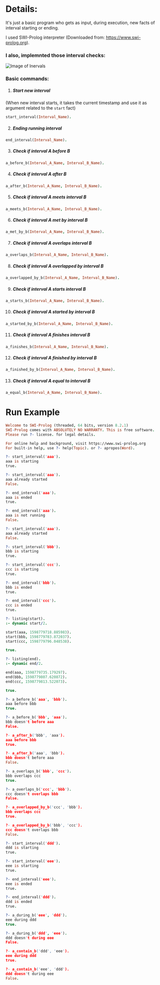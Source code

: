 # Details:
It's just a basic program who gets as input, during execution, new facts of interval starting or ending.

I used SWI-Prolog interpreter (Downloaded from: https://www.swi-prolog.org).

### I also, implemnted those interval checks:
![Image of Inervals](https://www.researchgate.net/profile/Ioannis_Tsamardinos/publication/230561978/figure/fig2/AS:646067146223617@1531045819115/1-The-13-relations-between-intervals-in-Allens-algebra-Interval-A-is-always-either-at.png)

### Basic commands:
1. ##### Start new interval
(When new interval starts, it takes the current timestamp and use it as argument related to the `start` fact)
```prolog
start_interval(Interval_Name).
```
2. ##### Ending running interval
```prolog
end_interval(Interval_Name).
```
3. ##### Check if interval A before B 
```prolog
a_before_b(Interval_A_Name, Interval_B_Name).
```
4. ##### Check if interval A after B
```prolog
a_after_b(Interval_A_Name, Interval_B_Name).
```
5. ##### Check if interval A meets interval B 
```prolog
a_meets_b(Interval_A_Name, Interval_B_Name).
```
6. ##### Check if interval A met by interval B 
```prolog
a_met_by_b(Interval_A_Name, Interval_B_Name).
```
7. ##### Check if interval A overlaps interval B 
```prolog
a_overlaps_b(Interval_A_Name, Interval_B_Name).
```
8. ##### Check if interval A overlapped by interval B 
```prolog
a_overlapped_by_b(Interval_A_Name, Interval_B_Name).
```
9. ##### Check if interval A starts interval B 
```prolog
a_starts_b(Interval_A_Name, Interval_B_Name).
```
10. ##### Check if interval A started by interval B 
```prolog
a_started_by_b(Interval_A_Name, Interval_B_Name).
```
11. ##### Check if interval A finishes interval B 
```prolog
a_finishes_b(Interval_A_Name, Interval_B_Name).
```
12. ##### Check if interval A finished by interval B 
```prolog
a_finished_by_b(Interval_A_Name, Interval_B_Name).
```
13. ##### Check if interval A equal to interval B 
```prolog
a_equal_b(Interval_A_Name, Interval_B_Name).
```

# Run Example
```prolog
Welcome to SWI-Prolog (threaded, 64 bits, version 8.2.1)
SWI-Prolog comes with ABSOLUTELY NO WARRANTY. This is free software.
Please run ?- license. for legal details.

For online help and background, visit https://www.swi-prolog.org
For built-in help, use ?- help(Topic). or ?- apropos(Word).

?- start_interval('aaa').
aaa is starting
true.

?- start_interval('aaa').
aaa already started
False.

?- end_interval('aaa').
aaa is ended
true.

?- end_interval('aaa').
aaa is not running
False.

?- start_interval('aaa').
aaa already started
False.

?- start_interval('bbb').
bbb is starting
true.

?- start_interval('ccc').
ccc is starting
true.

?- end_interval('bbb').
bbb is ended
true.

?- end_interval('ccc').
ccc is ended
true.

?- listing(start).
:- dynamic start/2.

start(aaa, 1598779718.885983).
start(bbb, 1598779783.872037).
start(ccc, 1598779796.048538).

true.

?- listing(end).
:- dynamic end/2.

end(aaa, 1598779735.179297).
end(bbb, 1598779807.620872).
end(ccc, 1598779813.522073).

true.

?- a_before_b('aaa', 'bbb').
aaa before bbb
true.

?- a_before_b('bbb', 'aaa').
bbb doesn't before aaa
False.

?- a_after_b('bbb', 'aaa').
aaa before bbb
true.

?- a_after_b('aaa', 'bbb').
bbb doesn't before aaa
False.

?- a_overlaps_b('bbb', 'ccc').
bbb overlaps ccc
true.

?- a_overlaps_b('ccc', 'bbb').
ccc doesn't overlaps bbb
False.

?- a_overlapped_by_b('ccc', 'bbb').
bbb overlaps ccc
true.

?- a_overlapped_by_b('bbb', 'ccc').
ccc doesn't overlaps bbb
False.

?- start_interval('ddd').
ddd is starting
true.

?- start_interval('eee').
eee is starting
true.

?- end_interval('eee').
eee is ended
true.

?- end_interval('ddd').
ddd is ended
true.

?- a_during_b('eee', 'ddd').
eee during ddd
true.

?- a_during_b('ddd', 'eee').
ddd doesn't during eee
False.

?- a_contain_b('ddd', 'eee').
eee during ddd
true.

?- a_contain_b('eee', 'ddd').
ddd doesn't during eee
False.
```

